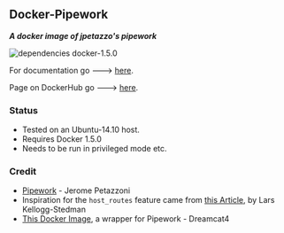 ## Docker-Pipework
**_A docker image of jpetazzo's pipework_**

![dependencies docker-1.5.0](https://img.shields.io/badge/dependencies-docker--1.5.0-green.svg)

For documentation go ---> [here](https://github.com/dreamcat4/docker-images/blob/master/pipework/0.%20Introduction.md).

Page on DockerHub go ---> [here](https://registry.hub.docker.com/u/dreamcat4/pipework/).

### Status

* Tested on an Ubuntu-14.10 host.
* Requires Docker 1.5.0
* Needs to be run in privileged mode etc.

### Credit

* [Pipework](https://github.com/jpetazzo/pipework) - Jerome Petazzoni
* Inspiration for the `host_routes` feature came from [this Article](http://blog.oddbit.com/2014/08/11/four-ways-to-connect-a-docker/), by Lars Kellogg-Stedman
* [This Docker Image](https://github.com/dreamcat4/docker-images/tree/master/pipework), a wrapper for Pipework - Dreamcat4
